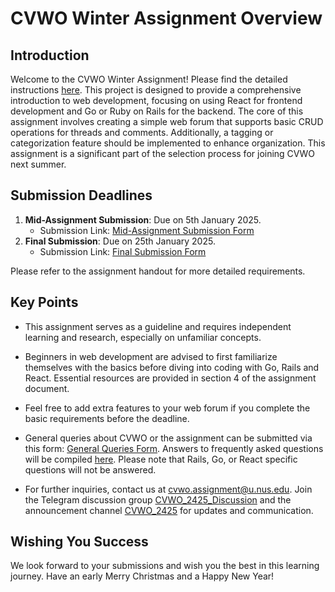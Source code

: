 # CVWO Winter Assignment Overview

## Introduction

Welcome to the CVWO Winter Assignment! Please find the detailed instructions [here](./CVWO_Assignment_2025.pdf). This project is designed to provide a comprehensive introduction to web development, focusing on using React for frontend development and Go or Ruby on Rails for the backend. The core of this assignment involves creating a simple web forum that supports basic CRUD operations for threads and comments. Additionally, a tagging or categorization feature should be implemented to enhance organization. This assignment is a significant part of the selection process for joining CVWO next summer.

## Submission Deadlines

1. **Mid-Assignment Submission**: Due on 5th January 2025.
   - Submission Link: [Mid-Assignment Submission Form](https://forms.gle/m1Ny3JttYZZVonC39)
2. **Final Submission**: Due on 25th January 2025.
   - Submission Link: [Final Submission Form](https://forms.gle/nStP5Ezy6YrSWc8h7)

Please refer to the assignment handout for more detailed requirements.

## Key Points

- This assignment serves as a guideline and requires independent learning and research, especially on unfamiliar concepts.

- Beginners in web development are advised to first familiarize themselves with the basics before diving into coding with Go, Rails and React. Essential resources are provided in section 4 of the assignment document.

- Feel free to add extra features to your web forum if you complete the basic requirements before the deadline.

- General queries about CVWO or the assignment can be submitted via this form: [General Queries Form](https://forms.gle/bHRXaMz6c1ZgLRWb6). Answers to frequently asked questions will be compiled [here](https://shorturl.at/awD49). Please note that Rails, Go, or React specific questions will not be answered.

- For further inquiries, contact us at [cvwo.assignment@u.nus.edu](cvwo.assignment@u.nus.edu). Join the Telegram discussion group [CVWO_2425_Discussion](https://t.me/CVWO_2425_Discussion) and the announcement channel [CVWO_2425](https://t.me/CVWO_2425) for updates and communication.

## Wishing You Success

We look forward to your submissions and wish you the best in this learning journey. Have an early Merry Christmas and a Happy New Year!
